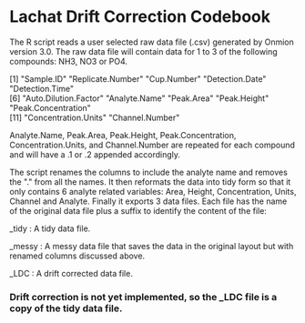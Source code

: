 # Lachat Drift Correction Codebook

The R script reads a user selected raw data file (.csv) generated by Onmion version 3.0.  The raw data file will contain data for 1 to 3 of the following compounds:  NH3, NO3 or PO4. 

[1] "Sample.ID" "Replicate.Number" "Cup.Number"  "Detection.Date"  "Detection.Time"       
[6] "Auto.Dilution.Factor"  "Analyte.Name"  "Peak.Area"   "Peak.Height" "Peak.Concentration"   
[11] "Concentration.Units"   "Channel.Number" 

Analyte.Name, Peak.Area, Peak.Height, Peak.Concentration, Concentration.Units, and Channel.Number are repeated for each compound and will have a .1 or .2 appended accordingly.

The script renames the columns to include the analyte name and removes the "." from all the names.  It then reformats the data into tidy form so that it only contains 6 analyte related variables:  Area, Height, Concentration, Units, Channel and Analyte.  Finally it exports 3 data files.  Each file has the name of the original data file plus a suffix to identify the content of the file:

_tidy :  A tidy data file.
  
_messy :  A messy data file that saves the data in the original layout but with renamed columns discussed above.
 
_LDC :  A drift corrected data file.
   
###   Drift correction is not yet implemented, so the _LDC file is a copy of the tidy data file.
